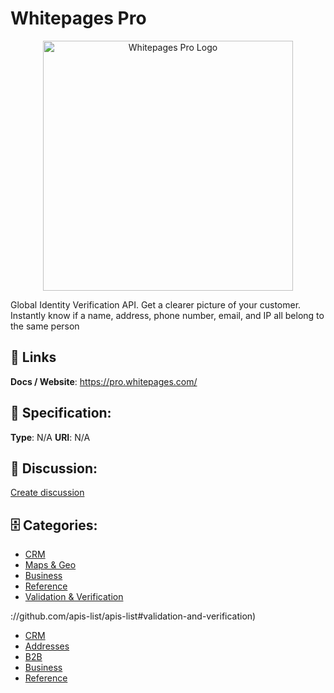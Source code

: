 # Whitepages Pro
<p align="center">
    <img width="400" src="https://raw.githubusercontent.com/apis-list/apis-list/main/apis/whitepages-pro/logo_256x256.png" alt="Whitepages Pro Logo"/>
</p>

Global Identity Verification API. Get a clearer picture of your customer.  Instantly know if a name, address, phone number, email, and IP all belong to the same person

##  🔗 Links
**Docs / Website**: https://pro.whitepages.com/

## 🧬 Specification:
**Type**: N/A
**URI**: N/A

## 💬 Discussion:
[Create discussion](https://github.com/apis-list/apis-list/discussions/new)

## 🗄️ Categories:
- [CRM](https://github.com/apis-list/apis-list#crm)
- [Maps & Geo](https://github.com/apis-list/apis-list#maps-and-geo)
- [Business](https://github.com/apis-list/apis-list#business)
- [Reference](https://github.com/apis-list/apis-list#reference)
- [Validation & Verification](https://github.com/apis-list/apis-list#validation-and-verification)







://github.com/apis-list/apis-list#validation-and-verification)
- [CRM](https://github.com/apis-list/apis-list#crm)
- [Addresses](https://github.com/apis-list/apis-list#addresses)
- [B2B](https://github.com/apis-list/apis-list#b2b)
- [Business](https://github.com/apis-list/apis-list#business)
- [Reference](https://github.com/apis-list/apis-list#reference)



